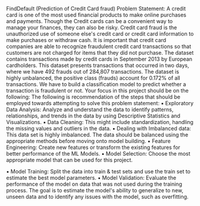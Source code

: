 FindDefault (Prediction of Credit Card fraud)
Problem Statement:
A credit card is one of the most used financial products to make online purchases and
payments. Though the Credit cards can be a convenient way to manage your finances, they can
also be risky. Credit card fraud is the unauthorized use of someone else's credit card or credit
card information to make purchases or withdraw cash.
It is important that credit card companies are able to recognize fraudulent credit card
transactions so that customers are not charged for items that they did not purchase.
The dataset contains transactions made by credit cards in September 2013 by European
cardholders. This dataset presents transactions that occurred in two days, where we have 492
frauds out of 284,807 transactions. The dataset is highly unbalanced, the positive class (frauds)
account for 0.172% of all transactions.
We have to build a classification model to predict whether a transaction is fraudulent or not.
Your focus in this project should be on the following:
The following is recommendation of the steps that should be employed towards attempting to
solve this problem statement:
▪ Exploratory Data Analysis: Analyze and understand the data to identify patterns,
relationships, and trends in the data by using Descriptive Statistics and Visualizations.
▪ Data Cleaning: This might include standardization, handling the missing values and
outliers in the data.
▪ Dealing with Imbalanced data: This data set is highly imbalanced. The data should be
balanced using the appropriate methods before moving onto model building.
▪ Feature Engineering: Create new features or transform the existing features for better
performance of the ML Models.
▪ Model Selection: Choose the most appropriate model that can be used for this project.

▪ Model Training: Split the data into train & test sets and use the train set to estimate the
best model parameters.
▪ Model Validation: Evaluate the performance of the model on data that was not used
during the training process. The goal is to estimate the model's ability to generalize to
new, unseen data and to identify any issues with the model, such as overfitting.
